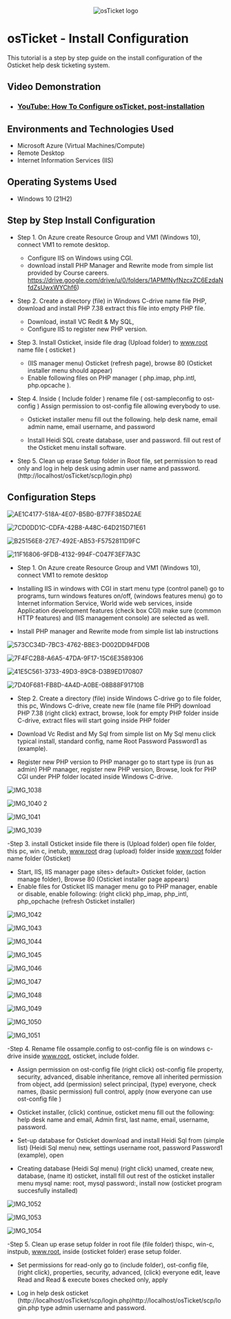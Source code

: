 <p align="center">
<img src="https://i.imgur.com/Clzj7Xs.png" alt="osTicket logo"/>
</p>

<h1>osTicket - Install Configuration</h1>
This tutorial is a step by step guide on the install configuration of the Osticket help desk ticketing system.


<h2>Video Demonstration</h2>

- ### [YouTube: How To Configure osTicket, post-installation](https://www.youtube.com)

<h2>Environments and Technologies Used</h2>

- Microsoft Azure (Virtual Machines/Compute)
- Remote Desktop
- Internet Information Services (IIS)

<h2>Operating Systems Used </h2>

- Windows 10</b> (21H2)

<h2>Step by Step Install Configuration</h2>

- Step 1. On Azure create Resource Group and VM1 (Windows 10), connect VM1 to remote desktop.
  - Configure IIS on Windows using CGI.
  - download install PHP Manager and Rewrite mode from simple list provided by Course careers.
     https://drive.google.com/drive/u/0/folders/1APMfNyfNzcxZC6EzdaNfdZsUwxWYChf6)

- Step 2. Create a directory (file) in Windows C-drive 
          name file PHP, download and install PHP 7.38 extract this file into empty PHP file.
  - Download, install VC Redit & My SQL,
  - Configure IIS to register new PHP version.
 
 - Step 3. Install Osticket, inside file drag (Upload folder) to www.root name file ( osticket )
   - (IIS manager menu) Osticket (refresh page), browse 80 (Osticket installer menu should appear)
   - Enable following files on PHP manager ( php.imap, php.intl, php.opcache ).

- Step 4. Inside ( Include folder ) rename file ( ost-sampleconfig to ost-config ) Assign permission to ost-config file allowing 
          everybody to use.
   - Osticket installer menu fill out the following. help desk name, email admin name, email username, and password
   
   - Install Heidi SQL create database, user and password.
          fill out rest of the Osticket menu install software.

- Step 5. Clean up erase Setup folder in Root file, set permission to read only and log in help desk using admin user name and password.
(http://localhost/osTicket/scp/login.php)     
<h2>Configuration Steps</h2>

![AE1C4177-518A-4E07-B5B0-B77FF385D2AE](https://github.com/davidlab8/post-install-config-/assets/154483052/4d9cbca4-89b0-47f7-94f5-96a133307c64)

![7CD0DD1C-CDFA-42B8-A48C-64D215D71E61](https://github.com/davidlab8/post-install-config-/assets/154483052/e7445a8a-487e-42fc-80d2-4d0adf53fc7a)

![B25156E8-27E7-492E-AB53-F5752811D9FC](https://github.com/davidlab8/post-install-config-/assets/154483052/5aca4b33-8166-4b54-886e-4b7c8130e47e)

![11F16806-9FDB-4132-994F-C047F3EF7A3C](https://github.com/davidlab8/post-install-config-/assets/154483052/ad62cc66-e4a1-4bfc-9259-6c16e430b894)

   - Step 1.  On Azure create Resource Group and VM1 (Windows 10), connect VM1 to remote desktop  
  
  - Installing IIS in windows with CGI in start menu type (control panel) go to programs, turn windows features on/off, 
       (windows features menu) go to Internet information Service, World wide web services, inside Application development features 
        (check box CGI) make sure (common HTTP features) and (IIS management console) are selected as well.
        
  - Install PHP manager and Rewrite mode from simple list lab instructions

![573CC34D-7BC3-4762-BBE3-D002DD94FD0B](https://github.com/davidlab8/post-install-config-/assets/154483052/95b36438-96c3-4f16-b33d-c3ff718cb27a)

![7F4FC2B8-A6A5-47DA-9F17-15C6E3589306](https://github.com/davidlab8/post-install-config-/assets/154483052/608a2435-3819-435a-bba5-e8d75224e64b)

![41E5C561-3733-49D3-89C8-D3B9ED170807](https://github.com/davidlab8/post-install-config-/assets/154483052/1885ec75-4358-4031-b1dd-13d7c9a61a57)

![7D40F681-FB8D-4A4D-A0BE-08B88F91710B](https://github.com/davidlab8/post-install-config-/assets/154483052/158aafef-90e5-4dee-8153-3dc810af8947)


- Step 2. Create a directory (file) inside Windows C-drive go to file folder, this pc, Windows C-drive, create new file (name file PHP) 
download PHP 7.38 (right click) extract, browse, look for empty PHP folder inside C-drive, extract files will start going inside PHP folder 

 - Download Vc Redist and My Sql from simple list
on My Sql menu click typical install, standard config, name Root Password Password1 as (example).  
  
  - Register new PHP version to PHP manager go to start type iis (run as admin) PHP manager, register new PHP version,
        Browse, look for PHP CGI under PHP folder located inside Windows C-drive.

![IMG_1038](https://github.com/davidlab8/post-install-config-/assets/154483052/d72a00e7-3e1a-40c7-8eb6-5723bc95a39f)

![IMG_1040 2](https://github.com/davidlab8/post-install-config-/assets/154483052/2ca1590e-70b4-4043-9e3e-ca07f2f7fc94)

![IMG_1041](https://github.com/davidlab8/post-install-config-/assets/154483052/2c941947-5e1a-402f-8cb9-7a0f3539dfb0)

![IMG_1039](https://github.com/davidlab8/post-install-config-/assets/154483052/3f6dcdc2-4f43-4f9d-b820-1263458af247)  

 -Step 3. install Osticket inside file there is (Upload folder) open file folder, this pc, win c, inetub, www.root drag (upload) folder inside www.root folder name folder (Osticket)
 - Start, IIS, IIS manager page sites> default> Osticket folder, (action manage folder), Browse 80 (Osticket installer page appears)
 - Enable files for Osticket IIS manager menu go to PHP manager, enable or disable, enable following: (right click) php_imap, php_intl, php_opchache (refresh Osticket installer)

![IMG_1042](https://github.com/davidlab8/post-install-config-/assets/154483052/b0986ac9-9954-40ac-be24-769afe3b05ac)

![IMG_1043](https://github.com/davidlab8/post-install-config-/assets/154483052/3a16d361-7239-4236-8d56-a6abb03fe42d)

![IMG_1044](https://github.com/davidlab8/post-install-config-/assets/154483052/457c1809-6a26-4dad-9d72-33412e41ca8a)

![IMG_1045](https://github.com/davidlab8/post-install-config-/assets/154483052/44eb1f7d-036b-4e0c-80f4-dff7bb41ea13)

![IMG_1046](https://github.com/davidlab8/post-install-config-/assets/154483052/c0ee1f7b-daa8-446a-a3bd-4ba0831ee1c6)
  
  ![IMG_1047](https://github.com/davidlab8/post-install-config-/assets/154483052/ee48cf31-6564-4a6a-bbe0-2485bcb8e1a4)
  
![IMG_1048](https://github.com/davidlab8/post-install-config-/assets/154483052/3d114068-7ad4-49f9-8840-173e0f599ebd)
  
![IMG_1049](https://github.com/davidlab8/post-install-config-/assets/154483052/89dad401-191e-4853-8650-1c8583d0406d)

![IMG_1050](https://github.com/davidlab8/post-install-config-/assets/154483052/bcc6b9e2-30fd-47e3-85aa-4b94999a5224)

![IMG_1051](https://github.com/davidlab8/post-install-config-/assets/154483052/b2de228c-0f67-4ff8-8184-7d87a18bb582)


  -Step 4. Rename file ossample.config to ost-config file is on windows c-drive inside www.root, osticket, include folder.  
  
   - Assign permission on ost-config file (right click) ost-config file property, security, advanced, disable inheritance,
remove all inherited permission from object, add (permission) select principal, (type) everyone, check names, (basic permission) 
full control, apply (now everyone can use ost-config file )

  - Osticket installer, (click) continue, osticket menu fill out the following: help desk name and email, Admin first, last name, email, username, password. 
  - Set-up database for Osticket download and install Heidi Sql from (simple list) (Heidi Sql menu) new, settings username root, 
     password Password1 (example), open

  - Creating database (Heidi Sql menu) (right click) unamed, create new, database, (name it) osticket, install
fill out rest of the osticket installer menu mysql name: root, mysql password:, install now (osticket program succesfully installed) 

![IMG_1052](https://github.com/davidlab8/post-install-config-/assets/154483052/f27ff967-ee9d-4b29-bfa5-feea903466c0)

![IMG_1053](https://github.com/davidlab8/post-install-config-/assets/154483052/17b21ac5-7b99-4403-b30a-e16a24f7760f)

![IMG_1054](https://github.com/davidlab8/post-install-config-/assets/154483052/f75a16eb-8143-47ed-9eef-6418436b0c16)




  -Step 5. Clean up erase setup folder in root file (file folder) thispc, win-c, instpub, www.root, inside (osticket folder) 
erase setup folder.

  - Set permissions for read-only go to (include folder), ost-config file, (right click), properties, security, advanced, (click) everyone
edit, leave Read and Read & execute boxes checked only, apply

  - Log in help desk osticket 
(http://localhost/osTicket/scp/login.php)http://localhost/osTicket/scp/login.php
type admin username and password.

